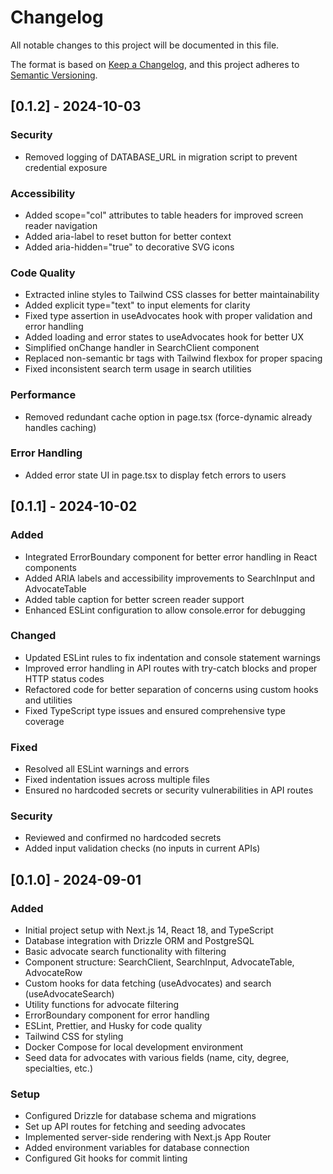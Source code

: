# Changelog

All notable changes to this project will be documented in this file.

The format is based on [Keep a Changelog](https://keepachangelog.com/en/1.0.0/),
and this project adheres to [Semantic Versioning](https://semver.org/spec/v2.0.0.html).

## [0.1.2] - 2024-10-03

### Security
- Removed logging of DATABASE_URL in migration script to prevent credential exposure

### Accessibility
- Added scope="col" attributes to table headers for improved screen reader navigation
- Added aria-label to reset button for better context
- Added aria-hidden="true" to decorative SVG icons

### Code Quality
- Extracted inline styles to Tailwind CSS classes for better maintainability
- Added explicit type="text" to input elements for clarity
- Fixed type assertion in useAdvocates hook with proper validation and error handling
- Added loading and error states to useAdvocates hook for better UX
- Simplified onChange handler in SearchClient component
- Replaced non-semantic br tags with Tailwind flexbox for proper spacing
- Fixed inconsistent search term usage in search utilities

### Performance
- Removed redundant cache option in page.tsx (force-dynamic already handles caching)

### Error Handling
- Added error state UI in page.tsx to display fetch errors to users

## [0.1.1] - 2024-10-02

### Added
- Integrated ErrorBoundary component for better error handling in React components
- Added ARIA labels and accessibility improvements to SearchInput and AdvocateTable
- Added table caption for better screen reader support
- Enhanced ESLint configuration to allow console.error for debugging

### Changed
- Updated ESLint rules to fix indentation and console statement warnings
- Improved error handling in API routes with try-catch blocks and proper HTTP status codes
- Refactored code for better separation of concerns using custom hooks and utilities
- Fixed TypeScript type issues and ensured comprehensive type coverage

### Fixed
- Resolved all ESLint warnings and errors
- Fixed indentation issues across multiple files
- Ensured no hardcoded secrets or security vulnerabilities in API routes

### Security
- Reviewed and confirmed no hardcoded secrets
- Added input validation checks (no inputs in current APIs)

## [0.1.0] - 2024-09-01

### Added
- Initial project setup with Next.js 14, React 18, and TypeScript
- Database integration with Drizzle ORM and PostgreSQL
- Basic advocate search functionality with filtering
- Component structure: SearchClient, SearchInput, AdvocateTable, AdvocateRow
- Custom hooks for data fetching (useAdvocates) and search (useAdvocateSearch)
- Utility functions for advocate filtering
- ErrorBoundary component for error handling
- ESLint, Prettier, and Husky for code quality
- Tailwind CSS for styling
- Docker Compose for local development environment
- Seed data for advocates with various fields (name, city, degree, specialties, etc.)

### Setup
- Configured Drizzle for database schema and migrations
- Set up API routes for fetching and seeding advocates
- Implemented server-side rendering with Next.js App Router
- Added environment variables for database connection
- Configured Git hooks for commit linting